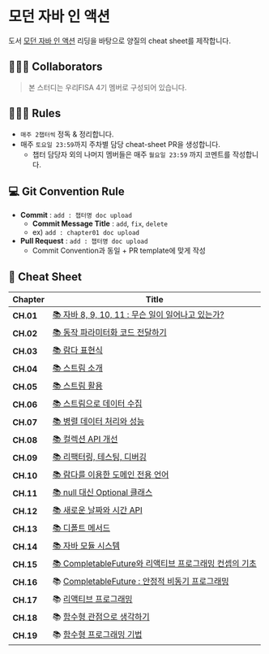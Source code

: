 # 모던 자바 인 액션

도서 [모던 자바 인 액션](https://m.yes24.com/Goods/Detail/78660184) 리딩을 바탕으로 양질의 cheat sheet를 제작합니다.

## 🏄🏻‍♂️ Collaborators

> 본 스터디는 우리FISA 4기 멤버로 구성되어 있습니다.
> 

## 🏊🏻‍♀️ Rules

- `매주 2챕터씩` 정독 & 정리합니다. 
- 매주 `토요일 23:59`까지 주차별 담당 cheat-sheet PR을 생성합니다.
    - 챕터 담당자 외의 나머지 멤버들은 매주 `월요일 23:59` 까지 코멘트를 작성합니다.

## 💻 Git Convention Rule

- **Commit** : `add : 챕터명 doc upload`
    - **Commit Message Title** : `add`, `fix`, `delete`
    - ex) `add : chapter01 doc upload`
- **Pull Request** : `add : 챕터명 doc upload`
    - Commit Convention과 동일 + PR template에 맞게 작성

## 📎 Cheat Sheet

| **Chapter** | **Title** |
| --- | --- |
| **CH.01** | [📚 자바 8, 9, 10, 11 : 무슨 일이 일어나고 있는가?](https://github.com/ryuseunghan/java-in-action-study/blob/main/1%EC%9E%A5%20%EC%9E%90%EB%B0%94%208%2C%209%2C%2010%2C%2011%20%20%EB%AC%B4%EC%8A%A8%20%EC%9D%BC%EC%9D%B4%20%EC%9D%BC%EC%96%B4%EB%82%98%EA%B3%A0%20%EC%9E%88%EB%8A%94%EA%B0%80/ch1.md)|
| **CH.02** | [📚 동작 파라미터화 코드 전달하기](https://github.com/ryuseunghan/java-in-action-study/blob/main/2%EC%9E%A5%20%EB%8F%99%EC%9E%91%20%ED%8C%8C%EB%9D%BC%EB%AF%B8%ED%84%B0%ED%99%94%20%EC%BD%94%EB%93%9C%20%EC%A0%84%EB%8B%AC%ED%95%98%EA%B8%B0/ch2.md)|
| **CH.03** | <a href="3장 람다 표현식/ch3.md">📚 람다 표현식</a> |
| **CH.04** | <a href="4장 스트림 소개/ch4.md">📚 스트림 소개</a> |
| **CH.05** | [📚 스트림 활용](https://github.com/ryuseunghan/java-in-action-study/blob/main/5%EC%9E%A5%20%EC%8A%A4%ED%8A%B8%EB%A6%BC%20%ED%99%9C%EC%9A%A9/ch5.md) |
| **CH.06** | [📚 스트림으로 데이터 수집](https://github.com/ryuseunghan/java-in-action-study/blob/main/6%EC%9E%A5%20%EC%8A%A4%ED%8A%B8%EB%A6%BC%EC%9C%BC%EB%A1%9C%20%EB%8D%B0%EC%9D%B4%ED%84%B0%20%EC%88%98%EC%A7%91/ch6.md) |
| **CH.07** | [📚 병렬 데이터 처리와 성능](https://github.com/ryuseunghan/java-in-action-study/blob/main/7%EC%9E%A5%20%EB%B3%91%EB%A0%AC%20%EB%8D%B0%EC%9D%B4%ED%84%B0%20%EC%B2%98%EB%A6%AC%EC%99%80%20%EC%84%B1%EB%8A%A5/ch7.md) |
| **CH.08** | [📚 컬렉션 API 개선](https://github.com/ryuseunghan/java-in-action-study/blob/main/8%EC%9E%A5%20%EC%BB%AC%EB%A0%89%EC%85%98%20API%20%EA%B0%9C%EC%84%A0/ch8.md) |
| **CH.09** | [📚 리팩터링, 테스팅, 디버깅](https://github.com/ryuseunghan/java-in-action-study/blob/main/9%EC%9E%A5%20%EB%A6%AC%ED%8C%A9%ED%86%A0%EB%A7%81%2C%20%ED%85%8C%EC%8A%A4%ED%8C%85%2C%20%EB%94%94%EB%B2%84%EA%B9%85/ch9.md) |
| **CH.10** | [📚 람다를 이용한 도메인 전용 언어](https://github.com/ryuseunghan/java-in-action-study/blob/main/10%EC%9E%A5%20%EB%9E%8C%EB%8B%A4%EB%A5%BC%20%EC%9D%B4%EC%9A%A9%ED%95%9C%20%EB%8F%84%EB%A9%94%EC%9D%B8%20%EC%A0%84%EC%9A%A9%20%EC%96%B8%EC%96%B4/ch10.md) |
| **CH.11** | [📚 null 대신 Optional 클래스](https://github.com/ryuseunghan/java-in-action-study/blob/main/11%EC%9E%A5%20null%20%EB%8C%80%EC%8B%A0%20Optional%20%ED%81%B4%EB%9E%98%EC%8A%A4/ch11.md) |
| **CH.12** | [📚 새로운 날짜와 시간 API](https://github.com/ryuseunghan/java-in-action-study/blob/main/12%EC%9E%A5%20%EC%83%88%EB%A1%9C%EC%9A%B4%20%EB%82%A0%EC%A7%9C%EC%99%80%20%EC%8B%9C%EA%B0%84%20API/ch12.md) |
| **CH.13** | [📚 디폴트 메서드](https://github.com/ryuseunghan/java-in-action-study/blob/main/13%EC%9E%A5%20%EB%94%94%ED%8F%B4%ED%8A%B8%20%EB%A9%94%EC%84%9C%EB%93%9C/ch13.md) |
| **CH.14** | [📚 자바 모듈 시스템](https://github.com/ryuseunghan/java-in-action-study/blob/main/14%EC%9E%A5%20%EC%9E%90%EB%B0%94%20%EB%AA%A8%EB%93%88%20%EC%8B%9C%EC%8A%A4%ED%85%9C/ch14.md) |
| **CH.15** | [📚 CompletableFuture와 리액티브 프로그래밍 컨셉의 기초](https://github.com/ryuseunghan/java-in-action-study/blob/main/15%EC%9E%A5%20CompletableFuture%EC%99%80%20%EB%A6%AC%EC%95%A1%ED%8B%B0%EB%B8%8C%20%ED%94%84%EB%A1%9C%EA%B7%B8%EB%9E%98%EB%B0%8D%20%EC%BB%A8%EC%85%89%EC%9D%98%20%EA%B8%B0%EC%B4%88/ch15.md) |
| **CH.16** | 📚 [CompletableFuture : 안정적 비동기 프로그래밍](https://github.com/ryuseunghan/java-in-action-study/blob/main/16%EC%9E%A5%20CompletableFuture%20%3A%20%EC%95%88%EC%A0%95%EC%A0%81%20%EB%B9%84%EB%8F%99%EA%B8%B0%20%ED%94%84%EB%A1%9C%EA%B7%B8%EB%9E%98%EB%B0%8D/ch16.md) |
| **CH.17** | 📚 [리액티브 프로그래밍](https://github.com/ryuseunghan/java-in-action-study/blob/main/17%EC%9E%A5%20%EB%A6%AC%EC%95%A1%ED%8B%B0%EB%B8%8C%20%ED%94%84%EB%A1%9C%EA%B7%B8%EB%9E%98%EB%B0%8D/ch17.md) |
| **CH.18** | 📚 [함수형 관점으로 생각하기](https://github.com/ryuseunghan/java-in-action-study/blob/main/18%EC%9E%A5%20%ED%95%A8%EC%88%98%ED%98%95%20%EA%B4%80%EC%A0%90%EC%9C%BC%EB%A1%9C%20%EC%83%9D%EA%B0%81%ED%95%98%EA%B8%B0/ch18.md) |
| **CH.19** | 📚 [함수형 프로그래밍 기법](https://github.com/ryuseunghan/java-in-action-study/blob/main/19%EC%9E%A5%20%ED%95%A8%EC%88%98%ED%98%95%20%ED%94%84%EB%A1%9C%EA%B7%B8%EB%9E%98%EB%B0%8D%20%EA%B8%B0%EB%B2%95/ch19.md) |
